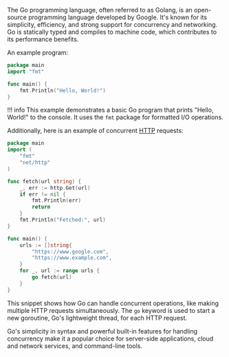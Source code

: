 The Go programming language, often referred to as Golang, is an open-source programming language developed by Google. It's known for its simplicity, efficiency, and strong support for concurrency and networking. Go is statically typed and compiles to machine code, which contributes to its performance benefits.

An example program:

```go
package main
import "fmt"

func main() {
    fmt.Println("Hello, World!")
}
```

!!! info
    This example demonstrates a basic Go program that prints "Hello, World!" to the console. It uses the `fmt` package for formatted I/O operations.


Additionally, here is an example of concurrent [HTTP](../web/http.md) requests:

```go
package main
import (
    "fmt"
    "net/http"
)

func fetch(url string) {
    _, err := http.Get(url)
    if err != nil {
        fmt.Println(err)
        return
    }
    fmt.Println("Fetched:", url)
}

func main() {
    urls := []string{
        "https://www.google.com",
        "https://www.example.com",
    }
    for _, url := range urls {
        go fetch(url)
    }
}
```

This snippet shows how Go can handle concurrent operations, like making multiple HTTP requests simultaneously. The `go` keyword is used to start a new goroutine, Go's lightweight thread, for each HTTP request.

Go's simplicity in syntax and powerful built-in features for handling concurrency make it a popular choice for server-side applications, cloud and network services, and command-line tools.